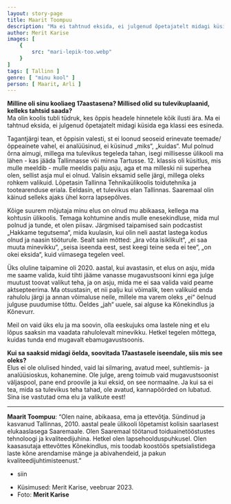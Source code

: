 ```yaml
---
layout: story-page
title: Maarit Toompuu
description: "Ma ei tahtnud eksida, ei julgenud õpetajatelt midagi küsida."
author: Merit Karise
images: [
    {
        src: "mari-lepik-too.webp"
    }
]
tags: [ Tallinn ]
genre: [ "minu kool" ]
person: [ Maarit, Arli ]
---
```


<!-- # {{$doc.title}} -->

**Milline oli sinu kooliaeg 17aastasena? Millised olid su tulevikuplaanid, kelleks tahtsid saada?** \
Ma olin koolis tubli tüdruk, kes õppis headele hinnetele kõik ilusti ära. Ma ei tahtnud eksida, ei julgenud õpetajatelt midagi küsida ega klassi ees esineda. 

Tagantjärgi tean, et õppisin valesti, st ei loonud seoseid erinevate teemade/õppeainete vahel, ei analüüsinud, ei küsinud „miks“, „kuidas“. Mul polnud õrna aimugi, millega ma tulevikus tegeleda tahan, isegi millisesse ülikooli ma lähen - kas jääda Tallinnasse või minna Tartusse. 12. klassis oli küsitlus, mis mulle meeldib - mulle meeldis palju asju, aga et ma milleski nii superhea olen, sellist asja mul ei olnud. Valisin eksamid selle järgi, millega oleks rohkem valikuid. Lõpetasin Tallinna Tehnikaülikoolis toidutehnika ja tootearenduse eriala. Eeldasin, et tulevikus elan Tallinnas. Saaremaal olin käinud selleks ajaks ühel korra lapsepõlves.

Kõige suurem mõjutaja minu elus on olnud mu abikaasa, kellega ma kohtusin ülikoolis. Temaga kohtumine andis mulle enesekindluse, mida mul polnud ja tunde, et olen piisav. Järgmised taipamised sain podcastist „Hakkame tegutsema“, mida kuulasin, kui olin neli aastat lastega kodus olnud ja naasin tööturule. Sealt sain mõtted: „ära võta isiklikult“, „ei saa muuta minevikku“, „seisa iseenda eest, sest keegi teine seda ei tee“, „on okei eksida“, kuid viimasega tegelen veel.

Üks oluline taipamine oli 2020. aastal, kui avastasin, et elus on asju, mida me saame valida, kuid tihti jääme vanasse mugavustsooni kinni ega julge muutust toovat valikut teha, ja on asju, mida me ei saa valida vaid peame aktsepteerima. Ma otsustasin, et nii palju kui võimalik, teen valikuid enda rahulolu järgi ja annan võimaluse neile, millele ma varem oleks „ei“ öelnud julguse puudumise tõttu. Öeldes „jah“ uuele, sai alguse ka Kõnekindlus ja Kõnevurr.

Meil on vaid üks elu ja ma soovin, olla eeskujuks oma lastele ning et elu lõpus saaksin ma vaadata rahulolevalt minevikku. Hetkel tegelen mõttega, kuidas tunda end mugavalt ebamugavustsoonis.


**Kui sa saaksid midagi öelda, soovitada 17aastasele iseendale, siis mis see oleks?** \
Elus ei ole olulised hinded, vaid lai silmaring, avatud meel, suhtlemis- ja analüüsioskus, kohanemine. Ole julge, areng toimub vaid mugavustsoonist väljaspool, pane end proovile ja kui eksid, on see normaalne. Ja kui sa ei tea, mida sa tulevikus teha tahad, ole avatud, kannapöörded on lubatud. Sina ise vastutad oma elu ja valikute eest!

* * *

**Maarit Toompuu**: “Olen naine, abikaasa, ema ja ettevõtja. Sündinud ja kasvanud Tallinnas, 2010. aastal peale ülikooli lõpetamist kolisin saarlasest elukaaslasega Saaremaale. Olen Saaremaal töötanud toiduainetööstustes tehnoloogi ja kvaliteedijuhina. Hetkel olen lapsehoolduspuhkusel. Olen kaasasutaja ettevõttes Kõnekindlus, mis toodab koostöös spetsialistidega laste kõne arendamise mänge ja abivahendeid, ja pakun kvaliteedijuhtimisteenust.”


<story-author :author="author"></story-author>

<details-wrapper summary="Mis mõtted tekkisid?">

- siin

</details-wrapper>

<details-wrapper summary="Allikad" class="text-sm" icon="icon-park-outline:document-folder">

- Küsimused: Merit Karise, veebruar 2023.
- Foto: **Merit Karise**

</details-wrapper>
